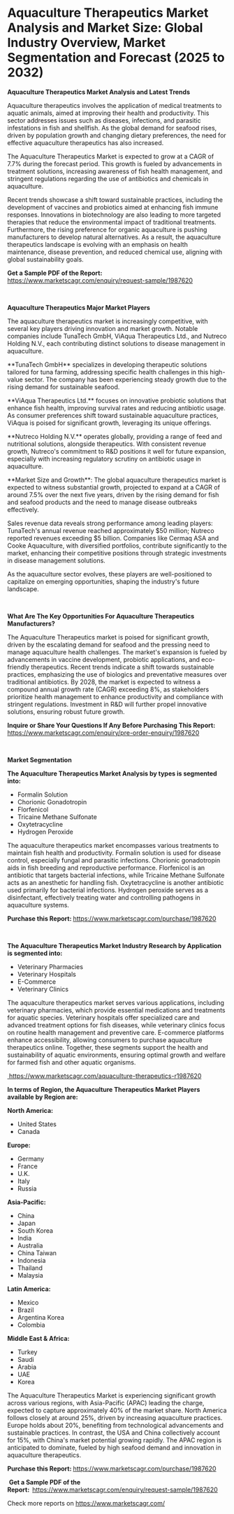 <p><h1>Aquaculture Therapeutics Market Analysis and Market Size: Global Industry Overview, Market Segmentation and Forecast (2025 to 2032)</h1></p><p><strong>Aquaculture Therapeutics Market Analysis and Latest Trends</strong></p>
<p><p>Aquaculture therapeutics involves the application of medical treatments to aquatic animals, aimed at improving their health and productivity. This sector addresses issues such as diseases, infections, and parasitic infestations in fish and shellfish. As the global demand for seafood rises, driven by population growth and changing dietary preferences, the need for effective aquaculture therapeutics has also increased.</p><p>The Aquaculture Therapeutics Market is expected to grow at a CAGR of 7.7% during the forecast period. This growth is fueled by advancements in treatment solutions, increasing awareness of fish health management, and stringent regulations regarding the use of antibiotics and chemicals in aquaculture. </p><p>Recent trends showcase a shift toward sustainable practices, including the development of vaccines and probiotics aimed at enhancing fish immune responses. Innovations in biotechnology are also leading to more targeted therapies that reduce the environmental impact of traditional treatments. Furthermore, the rising preference for organic aquaculture is pushing manufacturers to develop natural alternatives. As a result, the aquaculture therapeutics landscape is evolving with an emphasis on health maintenance, disease prevention, and reduced chemical use, aligning with global sustainability goals.</p></p>
<p><strong>Get a Sample PDF of the Report:&nbsp;</strong> <a href="https://www.marketscagr.com/enquiry/request-sample/1987620?utm_campaign=3137&utm_medium=2&utm_source=Github&utm_content=ia&utm_term=30032025&utm_id=aquaculture-therapeutics">https://www.marketscagr.com/enquiry/request-sample/1987620</a></p>
<p>&nbsp;</p>
<p><strong>Aquaculture Therapeutics Major Market Players</strong></p>
<p><p>The aquaculture therapeutics market is increasingly competitive, with several key players driving innovation and market growth. Notable companies include TunaTech GmbH, ViAqua Therapeutics Ltd., and Nutreco Holding N.V., each contributing distinct solutions to disease management in aquaculture.</p><p>**TunaTech GmbH** specializes in developing therapeutic solutions tailored for tuna farming, addressing specific health challenges in this high-value sector. The company has been experiencing steady growth due to the rising demand for sustainable seafood.</p><p>**ViAqua Therapeutics Ltd.** focuses on innovative probiotic solutions that enhance fish health, improving survival rates and reducing antibiotic usage. As consumer preferences shift toward sustainable aquaculture practices, ViAqua is poised for significant growth, leveraging its unique offerings.</p><p>**Nutreco Holding N.V.** operates globally, providing a range of feed and nutritional solutions, alongside therapeutics. With consistent revenue growth, Nutreco's commitment to R&D positions it well for future expansion, especially with increasing regulatory scrutiny on antibiotic usage in aquaculture.</p><p>**Market Size and Growth**: The global aquaculture therapeutics market is expected to witness substantial growth, projected to expand at a CAGR of around 7.5% over the next five years, driven by the rising demand for fish and seafood products and the need to manage disease outbreaks effectively.</p><p>Sales revenue data reveals strong performance among leading players: TunaTech's annual revenue reached approximately $50 million; Nutreco reported revenues exceeding $5 billion. Companies like Cermaq ASA and Cooke Aquaculture, with diversified portfolios, contribute significantly to the market, enhancing their competitive positions through strategic investments in disease management solutions.</p><p>As the aquaculture sector evolves, these players are well-positioned to capitalize on emerging opportunities, shaping the industry's future landscape.</p></p>
<p>&nbsp;</p>
<p><strong>What Are The Key Opportunities For Aquaculture Therapeutics Manufacturers?</strong></p>
<p><p>The Aquaculture Therapeutics market is poised for significant growth, driven by the escalating demand for seafood and the pressing need to manage aquaculture health challenges. The market's expansion is fueled by advancements in vaccine development, probiotic applications, and eco-friendly therapeutics. Recent trends indicate a shift towards sustainable practices, emphasizing the use of biologics and preventative measures over traditional antibiotics. By 2028, the market is expected to witness a compound annual growth rate (CAGR) exceeding 8%, as stakeholders prioritize health management to enhance productivity and compliance with stringent regulations. Investment in R&D will further propel innovative solutions, ensuring robust future growth.</p></p>
<p><strong>Inquire or Share Your Questions If Any Before Purchasing This Report:</strong> <a href="https://www.marketscagr.com/enquiry/pre-order-enquiry/1987620?utm_campaign=3137&utm_medium=2&utm_source=Github&utm_content=ia&utm_term=30032025&utm_id=aquaculture-therapeutics">https://www.marketscagr.com/enquiry/pre-order-enquiry/1987620</a></p>
<p>&nbsp;</p>
<p><strong>Market Segmentation</strong></p>
<p><strong>The Aquaculture Therapeutics Market Analysis by types is segmented into:</strong></p>
<p><ul><li>Formalin Solution</li><li>Chorionic Gonadotropin</li><li>Florfenicol</li><li>Tricaine Methane Sulfonate</li><li>Oxytetracycline</li><li>Hydrogen Peroxide</li></ul></p>
<p><p>The aquaculture therapeutics market encompasses various treatments to maintain fish health and productivity. Formalin solution is used for disease control, especially fungal and parasitic infections. Chorionic gonadotropin aids in fish breeding and reproductive performance. Florfenicol is an antibiotic that targets bacterial infections, while Tricaine Methane Sulfonate acts as an anesthetic for handling fish. Oxytetracycline is another antibiotic used primarily for bacterial infections. Hydrogen peroxide serves as a disinfectant, effectively treating water and controlling pathogens in aquaculture systems.</p></p>
<p><strong>Purchase this Report:&nbsp;</strong><a href="https://www.marketscagr.com/purchase/1987620?utm_campaign=3137&utm_medium=2&utm_source=Github&utm_content=ia&utm_term=30032025&utm_id=aquaculture-therapeutics">https://www.marketscagr.com/purchase/1987620</a></p>
<p>&nbsp;</p>
<p><strong>The Aquaculture Therapeutics Market Industry Research by Application is segmented into:</strong></p>
<p><ul><li>Veterinary Pharmacies</li><li>Veterinary Hospitals</li><li>E-Commerce</li><li>Veterinary Clinics</li></ul></p>
<p><p>The aquaculture therapeutics market serves various applications, including veterinary pharmacies, which provide essential medications and treatments for aquatic species. Veterinary hospitals offer specialized care and advanced treatment options for fish diseases, while veterinary clinics focus on routine health management and preventive care. E-commerce platforms enhance accessibility, allowing consumers to purchase aquaculture therapeutics online. Together, these segments support the health and sustainability of aquatic environments, ensuring optimal growth and welfare for farmed fish and other aquatic organisms.</p></p>
<p><a href="https://www.marketscagr.com/aquaculture-therapeutics-r1987620?utm_campaign=3137&utm_medium=2&utm_source=Github&utm_content=ia&utm_term=30032025&utm_id=aquaculture-therapeutics">&nbsp;https://www.marketscagr.com/aquaculture-therapeutics-r1987620</a></p>
<p><strong>In terms of Region, the Aquaculture Therapeutics Market Players available by Region are:</strong></p>
<p>
    <p> <strong> North America: </strong>
        <ul>
            <li>United States</li>
            <li>Canada</li>
        </ul>
        </p> 
    <p> <strong> Europe: </strong>
        <ul>
            <li>Germany</li>
            <li>France</li>
            <li>U.K.</li>
            <li>Italy</li>
            <li>Russia</li>
        </ul>
        </p> 
    <p> <strong> Asia-Pacific: </strong>
        <ul>
            <li>China</li>
            <li>Japan</li>
            <li>South Korea</li>
            <li>India</li>
            <li>Australia</li>
            <li>China Taiwan</li>
            <li>Indonesia</li>
            <li>Thailand</li>
            <li>Malaysia</li>
        </ul>
        </p> 
    <p> <strong> Latin America: </strong>
        <ul>
            <li>Mexico</li>
            <li>Brazil</li>
            <li>Argentina Korea</li>
            <li>Colombia</li>
        </ul>
        </p> 
    <p> <strong> Middle East & Africa: </strong>
        <ul>
            <li>Turkey</li>
            <li>Saudi</li>
            <li>Arabia</li>
            <li>UAE</li>
            <li>Korea</li>
        </ul>
    </p>
    </p>
<p><p>The Aquaculture Therapeutics Market is experiencing significant growth across various regions, with Asia-Pacific (APAC) leading the charge, expected to capture approximately 40% of the market share. North America follows closely at around 25%, driven by increasing aquaculture practices. Europe holds about 20%, benefiting from technological advancements and sustainable practices. In contrast, the USA and China collectively account for 15%, with China's market potential growing rapidly. The APAC region is anticipated to dominate, fueled by high seafood demand and innovation in aquaculture therapeutics.</p></p>
<p><strong>Purchase this Report: </strong><a href="https://www.marketscagr.com/purchase/1987620?utm_campaign=3137&utm_medium=2&utm_source=Github&utm_content=ia&utm_term=30032025&utm_id=aquaculture-therapeutics">https://www.marketscagr.com/purchase/1987620</a></p>
<p>&nbsp;<strong>Get a Sample PDF of the Report:&nbsp;&nbsp;</strong><a href="https://www.marketscagr.com/enquiry/request-sample/1987620?utm_campaign=3137&utm_medium=2&utm_source=Github&utm_content=ia&utm_term=30032025&utm_id=aquaculture-therapeutics">https://www.marketscagr.com/enquiry/request-sample/1987620</a></p>
<p><strong></strong></p>
<p>Check more reports on <a href="https://www.marketscagr.com/?utm_campaign=3137&utm_medium=2&utm_source=Github&utm_content=ia&utm_term=30032025&utm_id=aquaculture-therapeutics">https://www.marketscagr.com/</a></p>